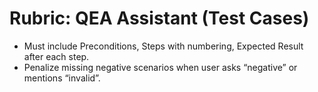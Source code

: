 # Rubric: QEA Assistant (Test Cases)
- Must include Preconditions, Steps with numbering, Expected Result after each step.
- Penalize missing negative scenarios when user asks “negative” or mentions “invalid”.
